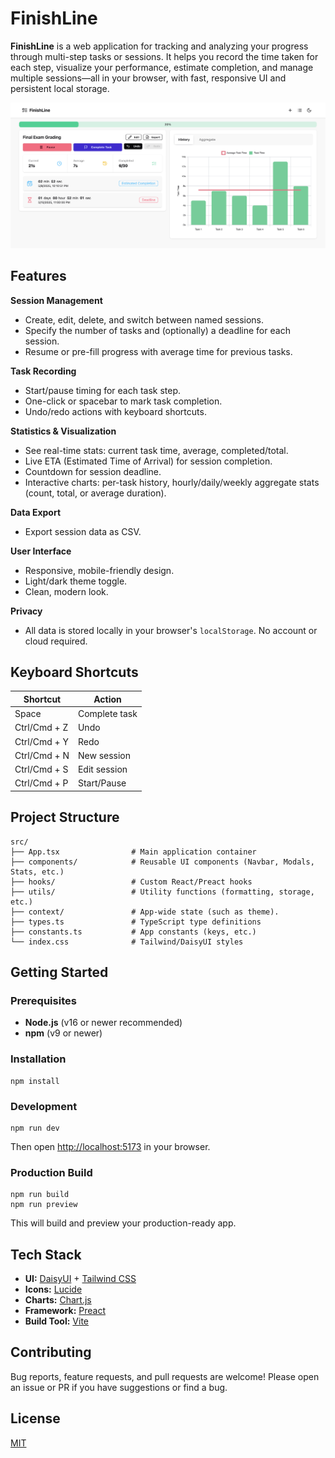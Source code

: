 # FinishLine

**FinishLine** is a web application for tracking and analyzing your progress through multi-step tasks or sessions. It helps you record the time taken for each step, visualize your performance, estimate completion, and manage multiple sessions—all in your browser, with fast, responsive UI and persistent local storage.

![FinishLine UI](assets/screenshot.png)

## Features

**Session Management**
- Create, edit, delete, and switch between named sessions.
- Specify the number of tasks and (optionally) a deadline for each session.
- Resume or pre-fill progress with average time for previous tasks.

**Task Recording**
- Start/pause timing for each task step.
- One-click or spacebar to mark task completion.
- Undo/redo actions with keyboard shortcuts.

**Statistics & Visualization**
- See real-time stats: current task time, average, completed/total.
- Live ETA (Estimated Time of Arrival) for session completion.
- Countdown for session deadline.
- Interactive charts: per-task history, hourly/daily/weekly aggregate stats (count, total, or average duration).

**Data Export**
- Export session data as CSV.

**User Interface**
- Responsive, mobile-friendly design.
- Light/dark theme toggle.
- Clean, modern look.

**Privacy**
- All data is stored locally in your browser's `localStorage`. No account or cloud required.
## Keyboard Shortcuts

| Shortcut         | Action              |
|------------------|--------------------|
| Space            | Complete task      |
| Ctrl/Cmd + Z     | Undo               |
| Ctrl/Cmd + Y     | Redo               |
| Ctrl/Cmd + N     | New session       |
| Ctrl/Cmd + S     | Edit session       |
| Ctrl/Cmd + P     | Start/Pause        |

## Project Structure

```
src/
├── App.tsx                # Main application container
├── components/            # Reusable UI components (Navbar, Modals, Stats, etc.)
├── hooks/                 # Custom React/Preact hooks
├── utils/                 # Utility functions (formatting, storage, etc.)
├── context/               # App-wide state (such as theme).
├── types.ts               # TypeScript type definitions
├── constants.ts           # App constants (keys, etc.)
└── index.css              # Tailwind/DaisyUI styles
```
## Getting Started

### Prerequisites

- **Node.js** (v16 or newer recommended)
- **npm** (v9 or newer)

### Installation

```
npm install
```

### Development

```
npm run dev
```

Then open [http://localhost:5173](http://localhost:5173) in your browser.

### Production Build

```
npm run build
npm run preview
```

This will build and preview your production-ready app.
## Tech Stack

- **UI:** [DaisyUI](https://daisyui.com/) + [Tailwind CSS](https://tailwindcss.com/)
- **Icons:** [Lucide](https://lucide.dev/)
- **Charts:** [Chart.js](https://www.chartjs.org/)
- **Framework:** [Preact](https://preactjs.com/)
- **Build Tool:** [Vite](https://vite.dev)
## Contributing

Bug reports, feature requests, and pull requests are welcome!
Please open an issue or PR if you have suggestions or find a bug.
## License

[MIT](LICENSE)
